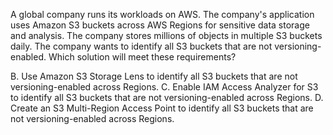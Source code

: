 A global company runs its workloads on AWS. The company's application uses Amazon S3 buckets across AWS Regions for sensitive data storage and analysis. The company stores millions of objects in multiple S3 buckets daily. The company wants to identify all S3 buckets that are not versioning-enabled. Which solution will meet these requirements? 

B. Use Amazon S3 Storage Lens to identify all S3 buckets that are not versioning-enabled across Regions. 
C. Enable IAM Access Analyzer for S3 to identify all S3 buckets that are not versioning-enabled across Regions. 
D. Create an S3 Multi-Region Access Point to identify all S3 buckets that are not versioning-enabled across Regions.
